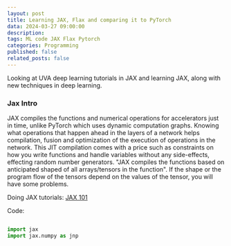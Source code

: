 ```yaml
---
layout: post
title: Learning JAX, Flax and comparing it to PyTorch
data: 2024-03-27 09:00:00
description: 
tags: ML code JAX Flax Pytorch
categories: Programming
published: false
related_posts: false
---
```


Looking at UVA deep learning tutorials in JAX and learning JAX, along with new techniques in deep learning.

### Jax Intro

JAX compiles the functions and numerical operations for accelerators just in time, unlike PyTorch which uses dynamic computation graphs. Knowing what operations that happen ahead in the layers of a network helps compilation, fusion and optimization of the execution of operations in the network. This JIT compilation comes with a price such as constraints on how you write functions and handle variables without any side-effects, effecting random number generators. "JAX compiles the functions based on anticipated shaped of all arrays/tensors in the function". If the shape or the program flow of the tensors depend on the values of the tensor, you will have some problems.

Doing JAX tutorials: [JAX 101](https://jax.readthedocs.io/en/latest/jax-101/index.html) 

Code:

```python

import jax
import jax.numpy as jnp


```
